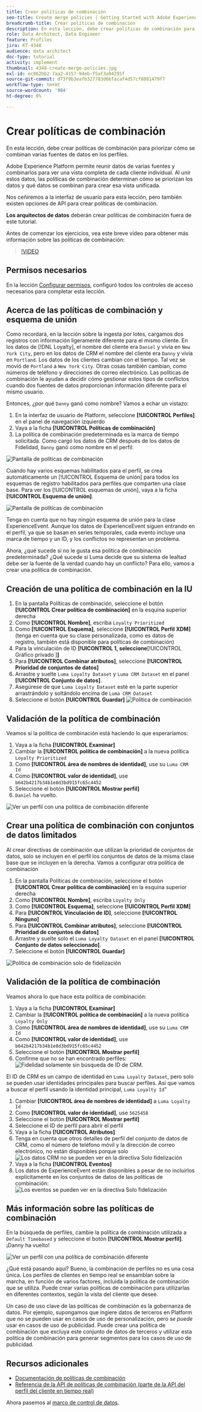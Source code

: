 ```yaml
---
title: Crear políticas de combinación
seo-title: Create merge policies | Getting Started with Adobe Experience Platform for Data Architects and Data Engineers
breadcrumb-title: Crear políticas de combinación
description: En esta lección, debe crear políticas de combinación para determinar cómo se combinan los datos en los perfiles.
role: Data Architect, Data Engineer
feature: Profiles
jira: KT-4348
audience: data architect
doc-type: tutorial
activity: implement
thumbnail: 4348-create-merge-policies.jpg
exl-id: ec862bb2-7aa2-4157-94eb-f5af3a94295f
source-git-commit: d73f9b3eafb327783d6bfacaf4d57cf8881479f7
workflow-type: tm+mt
source-wordcount: '984'
ht-degree: 0%

---
```


# Crear políticas de combinación

<!--20 min-->

En esta lección, debe crear políticas de combinación para priorizar cómo se combinan varias fuentes de datos en los perfiles.

Adobe Experience Platform permite reunir datos de varias fuentes y combinarlos para ver una vista completa de cada cliente individual. Al unir estos datos, las políticas de combinación determinan cómo se priorizan los datos y qué datos se combinan para crear esa vista unificada.

Nos ceñiremos a la interfaz de usuario para esta lección, pero también existen opciones de API para crear políticas de combinación.

**Los arquitectos de datos** deberán crear políticas de combinación fuera de este tutorial.

Antes de comenzar los ejercicios, vea este breve vídeo para obtener más información sobre las políticas de combinación:
>[!VIDEO](https://video.tv.adobe.com/v/330433?learn=on&enablevpops)

## Permisos necesarios

En la lección [Configurar permisos](configure-permissions.md), configuró todos los controles de acceso necesarios para completar esta lección.

<!--* Permission items **[!UICONTROL Profile Management]** > **[!UICONTROL View Merge Policies]** and **[!UICONTROL Manage Merge Policies]**
* Permission item **[!UICONTROL Profile Management]** > **[!UICONTROL View Profiles]** and **[!UICONTROL Manage Profiles]**
* Permission item **[!UICONTROL Sandboxes]** > `Luma Tutorial`
* User-role access to the `Luma Tutorial Platform` product profile
-->

## Acerca de las políticas de combinación y esquema de unión

Como recordará, en la lección sobre la ingesta por lotes, cargamos dos registros con información ligeramente diferente para el mismo cliente. En los datos de [!DNL Loyalty], el nombre del cliente era `Daniel` y vivía en `New York City`, pero en los datos de CRM el nombre del cliente era `Danny` y vivía en `Portland`. Los datos de los clientes cambian con el tiempo. Tal vez se movió de `Portland` a `New York City`. Otras cosas también cambian, como números de teléfono y direcciones de correo electrónico. Las políticas de combinación le ayudan a decidir cómo gestionar estos tipos de conflictos cuando dos fuentes de datos proporcionan información diferente para el mismo usuario.

Entonces, ¿por qué `Danny` ganó como nombre? Vamos a echar un vistazo:

1. En la interfaz de usuario de Platform, seleccione **[!UICONTROL Perfiles]** en el panel de navegación izquierdo
1. Vaya a la ficha **[!UICONTROL Políticas de combinación]**
1. La política de combinación predeterminada es la marca de tiempo solicitada. Como cargó los datos de CRM después de los datos de Fidelidad, `Danny` ganó como nombre en el perfil:

![Pantalla de políticas de combinación](assets/mergepolicies-default.png)

Cuando hay varios esquemas habilitados para el perfil, se crea automáticamente un [!UICONTROL Esquema de unión] para todos los esquemas de registro habilitados para perfiles que comparten una clase base. Para ver los [!UICONTROL esquemas de unión], vaya a la ficha **[!UICONTROL Esquema de unión]**.

![Pantalla de políticas de combinación](assets/mergepolicies-unionSchema.png)

Tenga en cuenta que no hay ningún esquema de unión para la clase ExperienceEvent. Aunque los datos de ExperienceEvent siguen entrando en el perfil, ya que se basan en series temporales, cada evento incluye una marca de tiempo y un ID, y los conflictos no representan un problema.

Ahora, ¿qué sucede si no le gusta esa política de combinación predeterminada? ¿Qué sucede si Luma decide que su sistema de lealtad debe ser la fuente de la verdad cuando hay un conflicto? Para ello, vamos a crear una política de combinación.

## Creación de una política de combinación en la IU

1. En la pantalla Políticas de combinación, seleccione el botón **[!UICONTROL Crear política de combinación]** en la esquina superior derecha
1. Como **[!UICONTROL Nombre]**, escriba `Loyalty Prioritized`
1. Como **[!UICONTROL Esquema]**, seleccione **[!UICONTROL Perfil XDM]** (tenga en cuenta que su clase personalizada, como es datos de registro, también está disponible para políticas de combinación)
1. Para la vinculación de ID **[!UICONTROL 1, seleccione**&#x200B;[!UICONTROL &#x200B; Gráfico privado &#x200B;]&#x200B;**]**
1. Para **[!UICONTROL Combinar atributos]**, seleccione **[!UICONTROL Prioridad de conjuntos de datos]**
1. Arrastre y suelte `Luma Loyalty Dataset` y `Luma CRM Dataset` en el panel **[!UICONTROL Conjunto de datos]**.
1. Asegúrese de que `Luma Loyalty Dataset` esté en la parte superior arrastrándolo y soltándolo encima de `Luma CRM Dataset`
1. Seleccione el botón **[!UICONTROL Guardar]**
   <!--do i need to explain Private Graph? Is that GA?-->
   ![Política de combinación](assets/mergepolicies-newPolicy.png)

## Validación de la política de combinación

Veamos si la política de combinación está haciendo lo que esperaríamos:

1. Vaya a la ficha **[!UICONTROL Examinar]**
1. Cambiar la **[!UICONTROL política de combinación]** a la nueva política `Loyalty Prioritized`
1. Como **[!UICONTROL área de nombres de identidad]**, use su `Luma CRM Id`
1. Como **[!UICONTROL valor de identidad]**, use `b642b4217b34b1e8d3bd915fc65c4452`
1. Seleccione el botón **[!UICONTROL Mostrar perfil]**
1. `Daniel` ha vuelto.

![Ver un perfil con una política de combinación diferente](assets/mergepolicies-lookupProfileWithMergePolicy.png)

## Crear una política de combinación con conjuntos de datos limitados

Al crear directivas de combinación que utilizan la prioridad de conjuntos de datos, solo se incluyen en el perfil los conjuntos de datos de la misma clase base que se incluyen en la derecha. Vamos a configurar otra política de combinación

1. En la pantalla Políticas de combinación, seleccione el botón **[!UICONTROL Crear política de combinación]** en la esquina superior derecha
1. Como **[!UICONTROL Nombre]**, escriba `Loyalty Only`
1. Como **[!UICONTROL Esquema]**, seleccione **[!UICONTROL Perfil XDM]**
1. Para **[!UICONTROL Vinculación de ID]**, seleccione **[!UICONTROL Ninguno]**
1. Para **[!UICONTROL Combinar atributos]**, seleccione **[!UICONTROL Prioridad de conjuntos de datos]**
1. Arrastre y suelte solo el `Luma Loyalty Dataset` en el panel **[!UICONTROL Conjunto de datos seleccionado]**.
1. Seleccione el botón **[!UICONTROL Guardar]**

![Política de combinación solo de fidelización](assets/mergepolicies-loyaltyOnly.png)

## Validación de la política de combinación

Veamos ahora lo que hace esta política de combinación:

1. Vaya a la ficha **[!UICONTROL Examinar]**
1. Cambiar la **[!UICONTROL política de combinación]** a la nueva política `Loyalty Only`
1. Como **[!UICONTROL área de nombres de identidad]**, use su `Luma CRM Id`
1. Como **[!UICONTROL valor de identidad]**, use `b642b4217b34b1e8d3bd915fc65c4452`
1. Seleccione el botón **[!UICONTROL Mostrar perfil]**
1. Confirme que no se han encontrado perfiles:
   ![Fidelidad solamente sin búsqueda de ID de CRM.](assets/mergepolicies-loyaltyOnly-noCrmLookup.png)

El ID de CRM es un campo de identidad en `Luma Loyalty Dataset`, pero solo se pueden usar identidades principales para buscar perfiles. Así que vamos a buscar el perfil usando la identidad principal, `Luma Loyalty Id`&quot;

1. Cambiar **[!UICONTROL área de nombres de identidad]** a `Luma Loyalty Id`
1. Como **[!UICONTROL valor de identidad]**, use `5625458`
1. Seleccione el botón **[!UICONTROL Mostrar perfil]**
1. Seleccione el ID de perfil para abrir el perfil
1. Vaya a la ficha **[!UICONTROL Atributos]**
1. Tenga en cuenta que otros detalles de perfil del conjunto de datos de CRM, como el número de teléfono móvil y la dirección de correo electrónico, no están disponibles porque solo
   ![Los datos CRM no se pueden ver en la directiva Solo fidelización](assets/mergepolicies-loyaltyOnly-attributes.png)
1. Vaya a la ficha **[!UICONTROL Eventos]**
1. Los datos de ExperienceEvent están disponibles a pesar de no incluirlos explícitamente en los conjuntos de datos de las políticas de combinación:
   ![Los eventos se pueden ver en la directiva Solo fidelización](assets/mergepolicies-loyaltyOnly-events.png)

## Más información sobre las políticas de combinación

En la búsqueda de perfiles, cambie la política de combinación utilizada a `Default Timebased` y seleccione el botón **[!UICONTROL Mostrar perfil]**. ¡Danny ha vuelto!

![Ver un perfil con una política de combinación diferente](assets/mergepolicies-backToDanny.png)

¿Qué está pasando aquí? Bueno, la combinación de perfiles no es una cosa única. Los perfiles de clientes en tiempo real se ensamblan sobre la marcha, en función de varios factores, incluida la política de combinación que se utiliza. Puede crear varias políticas de combinación para utilizarlas en diferentes contextos, según la vista del cliente que desee.

Un caso de uso clave de las políticas de combinación es la gobernanza de datos. Por ejemplo, supongamos que ingiere datos de terceros en Platform que no se pueden usar en casos de uso de personalización, pero _se puede_ usar en casos de uso de publicidad. Puede crear una política de combinación que excluya este conjunto de datos de terceros y utilizar esta política de combinación para generar segmentos para los casos de uso de publicidad.

## Recursos adicionales

* [Documentación de políticas de combinación](https://experienceleague.adobe.com/docs/experience-platform/profile/merge-policies/overview.html)
* [Referencia de la API de políticas de combinación (parte de la API del perfil del cliente en tiempo real)](https://www.adobe.io/experience-platform-apis/references/profile/#tag/Merge-policies)

Ahora pasemos al [marco de control de datos](apply-data-governance-framework.md).

